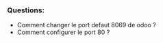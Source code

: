 ### Questions:    
- Comment changer le port defaut 8069 de odoo ?
- Comment configurer le port 80 ?


